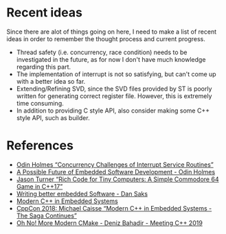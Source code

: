 # Recent ideas
Since there are alot of things going on here, I need to make a list of recent ideas in order to remember the thought process and current progress.
- Thread safety (i.e. concurrency, race condition) needs to be investigated in the future, as for now I don't have much knowledge regarding this part.
- The implementation of interrupt is not so satisfying, but can't come up with a better idea so far.
- Extending/Refining SVD, since the SVD files provided by ST is poorly written for generating correct register file. However, this is extremely time consuming.
- In addition to providing C style API, also consider making some C++ style API, such as builder.
# References
- [Odin Holmes “Concurrency Challenges of Interrupt Service Routines”](https://www.youtube.com/watch?v=gcRdG7dGMOw)
- [A Possible Future of Embedded Software Development - Odin Holmes](https://www.youtube.com/watch?v=fsMmh8F8uV0)
- [Jason Turner “Rich Code for Tiny Computers: A Simple Commodore 64 Game in C++17”](https://www.youtube.com/watch?v=zBkNBP00wJE)
- [Writing better embedded Software - Dan Saks](https://www.youtube.com/watch?v=3VtGCPIoBfs&t=2123s)
- [Modern C++ in Embedded Systems](https://www.youtube.com/watch?v=1l2g2dAobXA)
- [CppCon 2018: Michael Caisse “Modern C++ in Embedded Systems - The Saga Continues”](https://www.youtube.com/watch?v=LfRLQ7IChtg)
- [Oh No! More Modern CMake - Deniz Bahadir - Meeting C++ 2019](https://youtu.be/y9kSr5enrSk)
